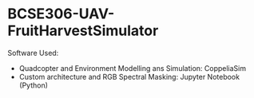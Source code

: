 # BCSE306-UAV-FruitHarvestSimulator

Software Used: 
- Quadcopter and Environment Modelling ans Simulation: CoppeliaSim
- Custom architecture and RGB Spectral Masking: Jupyter Notebook (Python)
